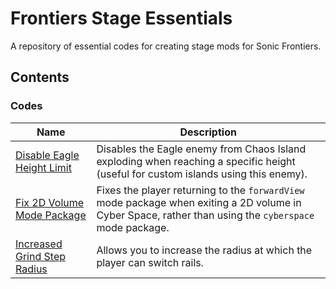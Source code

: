 # Frontiers Stage Essentials
A repository of essential codes for creating stage mods for Sonic Frontiers.

## Contents

### Codes
Name                                                                                                                                         | Description
---------------------------------------------------------------------------------------------------------------------------------------------|-------------------------------------------------------------------------------------------------------------------------------------------------------
[Disable Eagle Height Limit](https://github.com/HyperBE32/Frontiers-Stage-Essentials/blob/main/Codes/Disable%20Eagle%20Height%20Limit.hmm)   | Disables the Eagle enemy from Chaos Island exploding when reaching a specific height (useful for custom islands using this enemy).
[Fix 2D Volume Mode Package](https://github.com/HyperBE32/Frontiers-Stage-Essentials/blob/main/Codes/Fix%202D%20Volume%20Mode%20Package.hmm) | Fixes the player returning to the `forwardView` mode package when exiting a 2D volume in Cyber Space, rather than using the `cyberspace` mode package.
[Increased Grind Step Radius](https://github.com/HyperBE32/Frontiers-Stage-Essentials/blob/main/Codes/Increased%20Grind%20Step%20Radius.hmm) | Allows you to increase the radius at which the player can switch rails.